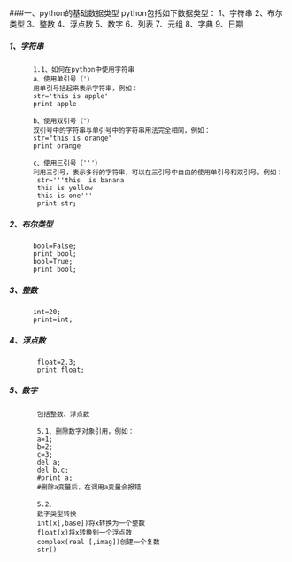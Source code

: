 ###一、python的基础数据类型
        python包括如下数据类型：
           1、字符串
           2、布尔类型
           3、整数
           4、浮点数
           5、数字
           6、列表
           7、元组
           8、字典
           9、日期
           
#####   1、字符串
          1.1、如何在python中使用字符串
          a、使用单引号（'）
          用单引号括起来表示字符串，例如：
          str='this is apple'
          print apple
         
          b、使用双引号（"）
          双引号中的字符串与单引号中的字符串用法完全相同，例如：
          str="this is orange"
          print orange
         
          c、使用三引号（'''）
          利用三引号，表示多行的字符串，可以在三引号中自由的使用单引号和双引号，例如：
           str='''this  is banana
           this is yellow 
           this is one'''
           print str;
          
#####   2、布尔类型
          bool=False;
          print bool;
          bool=True;
          print bool;
          
#####   3、整数
          int=20;
          print=int;
          
#####   4、浮点数
           float=2.3;
           print float;
           
#####   5、数字
           包括整数、浮点数
           
           5.1、删除数字对象引用，例如：
           a=1;
           b=2;
           c=3;
           del a;
           del b,c;
           #print a;
           #删除a变量后，在调用a变量会报错
            
           5.2、
           数字类型转换
           int(x[,base])将x转换为一个整数
           float(x)将x转换到一个浮点数
           complex(real [,imag])创建一个复数
           str()
        
           
